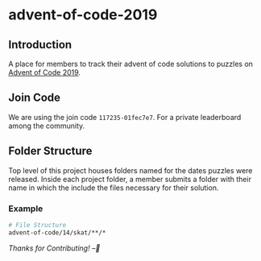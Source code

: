# advent-of-code-2019

## Introduction


A place for members to track their advent of code solutions to puzzles on [Advent of Code 2019](http://https://adventofcode.com/2019).

## Join Code
We are using the join code ``117235-01fec7e7``. For a private leaderboard among the community. 

## Folder Structure


Top level of this project houses folders named for the dates puzzles were released. Inside each project folder, a member submits a folder with their name in which the include the files necessary for their solution.

### Example

```sh
# File Structure
advent-of-code/14/skat/**/*
```



_Thanks for Contributing! –🦑_
